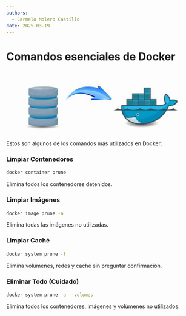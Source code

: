 ```yaml
---
authors:
  - Carmelo Molero Castillo
date: 2025-03-19
---
```


# Comandos esenciales de Docker

![comandos-esenciales](img/img-docker-header-volume-01.png)

Estos son algunos de los comandos más utilizados en Docker:

### Limpiar Contenedores
```bash
docker container prune
```
Elimina todos los contenedores detenidos.

### Limpiar Imágenes
```bash
docker image prune -a
```
Elimina todas las imágenes no utilizadas.

### Limpiar Caché
```bash
docker system prune -f
```
Elimina volúmenes, redes y caché sin preguntar confirmación.

### Eliminar Todo (Cuidado)
```bash
docker system prune -a --volumes
```
Elimina todos los contenedores, imágenes y volúmenes no utilizados.
